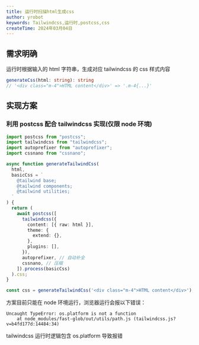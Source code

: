 ```yaml
---
title: 运行时扫描html生成css
author: yrobot
keywords: Tailwindcss,运行时,postcss,css
createTime: 2024年03月04日
---
```


## 需求明确

运行时根据输入的 html 字符串，生成对应 tailwindcss 的 css 样式内容

```ts
generateCss(html: string): string
// '<div class="m-4">HTML content</div>' => '.m-4{...}'
```

## 实现方案

### 利用 postcss 配合 tailwindcss 实现(仅限 node 环境)

```ts
import postcss from "postcss";
import tailwindcss from "tailwindcss";
import autoprefixer from "autoprefixer";
import cssnano from "cssnano";

async function generateTailwindCss(
  html,
  basicCss = `
    @tailwind base;
    @tailwind components;
    @tailwind utilities;
  `
) {
  return (
    await postcss([
      tailwindcss({
        content: [{ raw: html }],
        theme: {
          extend: {},
        },
        plugins: [],
      }),
      autoprefixer, // 自动补全
      cssnano, // 压缩
    ]).process(basicCss)
  ).css;
}

const css = generateTailwindCss('<div class="m-4">HTML content</div>');
```

方案目前只能在 node 环境运行，浏览器运行会报以下错误：

```
Uncaught TypeError: os.platform is not a function
    at node_modules/fast-glob/out/utils/path.js (tailwindcss.js?v=b4fd177d:14484:34)
```

tailwindcss 运行时逻辑包含 os.platform 导致报错
